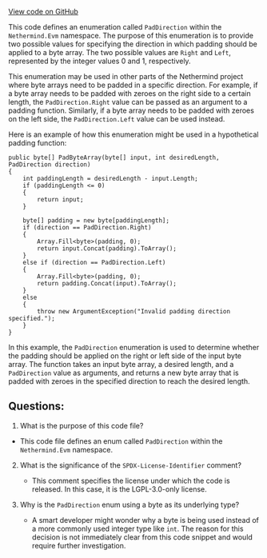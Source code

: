 [View code on GitHub](https://github.com/NethermindEth/nethermind/src/Nethermind/Nethermind.Evm/PadDirection.cs)

This code defines an enumeration called `PadDirection` within the `Nethermind.Evm` namespace. The purpose of this enumeration is to provide two possible values for specifying the direction in which padding should be applied to a byte array. The two possible values are `Right` and `Left`, represented by the integer values 0 and 1, respectively.

This enumeration may be used in other parts of the Nethermind project where byte arrays need to be padded in a specific direction. For example, if a byte array needs to be padded with zeroes on the right side to a certain length, the `PadDirection.Right` value can be passed as an argument to a padding function. Similarly, if a byte array needs to be padded with zeroes on the left side, the `PadDirection.Left` value can be used instead.

Here is an example of how this enumeration might be used in a hypothetical padding function:

```
public byte[] PadByteArray(byte[] input, int desiredLength, PadDirection direction)
{
    int paddingLength = desiredLength - input.Length;
    if (paddingLength <= 0)
    {
        return input;
    }

    byte[] padding = new byte[paddingLength];
    if (direction == PadDirection.Right)
    {
        Array.Fill<byte>(padding, 0);
        return input.Concat(padding).ToArray();
    }
    else if (direction == PadDirection.Left)
    {
        Array.Fill<byte>(padding, 0);
        return padding.Concat(input).ToArray();
    }
    else
    {
        throw new ArgumentException("Invalid padding direction specified.");
    }
}
```

In this example, the `PadDirection` enumeration is used to determine whether the padding should be applied on the right or left side of the input byte array. The function takes an input byte array, a desired length, and a `PadDirection` value as arguments, and returns a new byte array that is padded with zeroes in the specified direction to reach the desired length.
## Questions: 
 1. What is the purpose of this code file?
   - This code file defines an enum called `PadDirection` within the `Nethermind.Evm` namespace.

2. What is the significance of the `SPDX-License-Identifier` comment?
   - This comment specifies the license under which the code is released. In this case, it is the LGPL-3.0-only license.

3. Why is the `PadDirection` enum using a byte as its underlying type?
   - A smart developer might wonder why a byte is being used instead of a more commonly used integer type like `int`. The reason for this decision is not immediately clear from this code snippet and would require further investigation.